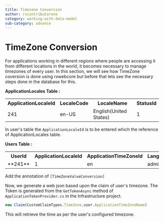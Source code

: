 ```yaml
---
title: Timezone Conversion
author: rxcontributorone
category: working-with-data-model
sub-category: advance
---
```


# TimeZone Conversion
For applications working in different regions where people are accessing it from different locations in the world, it becomes necessary to manage timezones of every user. In this section, we will see how TimeZone coversion is done using rxwebcore but before that lets see the necessary steps done in the database for this.

**ApplicationLocales Table :**

<table class="table table-bordered">
<tr><th>ApplicationLocaleId</th><th>LocaleCode</th><th>LocaleName</th><th>StatusId</th></tr>
<tr><td>241</td><td>en-US</td><td>English(United States)</td><td>1</td></tr>
</table>

In user's table the `ApplicationLocaleId` is to be entered which the reference of ApplicationLocales table.

**Users Table :**

<table class="table table-bordered">
<tr><th>UserId</th><th>ApplicationLocaleId</th><th>ApplicationTimeZoneId</th><th>LanguageCode</th><th>UserName</th><th>Password</th><th>Salt</th><th>LoginBlocked</th><th>StatusId</th></tr>
<tr><td>**241**</td><td>1</td><td>en</td><td>admin</td><td>0x01A508148A63F34..</td><td>0x454353354200..</td><td>0</td><td>1</td></tr>
</table>

Add the annotation of `[TimeZoneValueConversion]`

Now, we generate a web json based upon the claim of user's timezone. The Token is generated from the `GetTokenAsync` method of `ApplicationTokenProvider.cs` in the Infrastructure project.

```js
new Claim(CustomClaimTypes.TimeZone,user.ApplicationTimeZoneName)
```

This will retrieve the time as per the user's configured timezone.